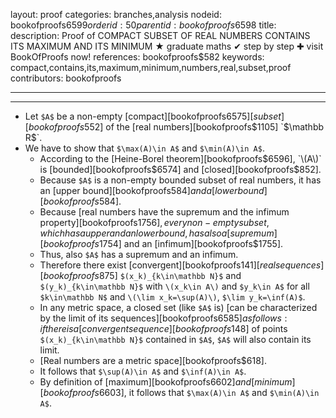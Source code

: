 layout: proof
categories: branches,analysis
nodeid: bookofproofs$6599
orderid: 50
parentid: bookofproofs$6598
title: 
description:  Proof of COMPACT SUBSET OF REAL NUMBERS CONTAINS ITS MAXIMUM AND ITS MINIMUM &#9733; graduate maths &#10004; step by step &#10010; visit BookOfProofs now!
references: bookofproofs$582
keywords: compact,contains,its,maximum,minimum,numbers,real,subset,proof
contributors: bookofproofs

---


---

* Let `$A$` be a non-empty [compact][bookofproofs$6575] [subset][bookofproofs$552] of the [real numbers][bookofproofs$1105] `$\mathbb R$`.
* We have to show that `$\max(A)\in A$` and `$\min(A)\in A$`.
   * According to the [Heine-Borel theorem][bookofproofs$6596], `\(A\)` is [bounded][bookofproofs$6574] and [closed][bookofproofs$852].
   * Because `$A$` is a non-empty bounded subset of real numbers, it has an [upper bound][bookofproofs$584] and a [lower bound][bookofproofs$584].
   * Because [real numbers have the supremum and the infimum property][bookofproofs$1756], every non-empty subset, which has a upper and an lower bound, has also a [supremum][bookofproofs$1754] and an [infimum][bookofproofs$1755].
   * Thus, also `$A$` has a supremum and an infimum.
   * Therefore there exist [convergent][bookofproofs$141] [real sequences][bookofproofs$875] `$(x_k)_{k\in\mathbb N}$` and `$(y_k)_{k\in\mathbb N}$` with `\(x_k\in A\)` and `$y_k\in A$` for all `$k\in\mathbb N$` and `\(\lim x_k=\sup(A)\)`, `$\lim y_k=\inf(A)$`.
   * In any metric space, a closed set (like `$A$` is) [can be characterized by the limit of its sequences][bookofproofs$6585] as follows: if there is a [convergent sequence][bookofproofs$148] of points `$(x_k)_{k\in\mathbb N}$` contained in `$A$`, `$A$` will also contain its limit.
   * [Real numbers are a metric space][bookofproofs$618].
   * It follows that `$\sup(A)\in A$` and `$\inf(A)\in A$`.
   * By definition of [maximum][bookofproofs$6602] and [minimum][bookofproofs$6603], it follows that `$\max(A)\in A$` and `$\min(A)\in A$`.
